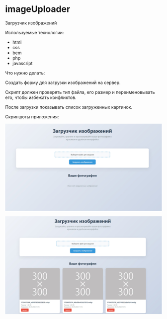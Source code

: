 # imageUploader

Загрузчик изображений

Используемые технологии:
- html
- css
- bem
- php
- javascript


Что нужно делать:

Создать форму для загрузки изображений на сервер.

Скрипт должен проверять тип файла, его размер и переименовывать его, чтобы избежать конфликтов.

После загрузки показывать список загруженных картинок.


Скриншоты приложения:

![Главная страница](./images/image-1.jpg)

![Показ загруженных фото](./images/image-2.jpg)
